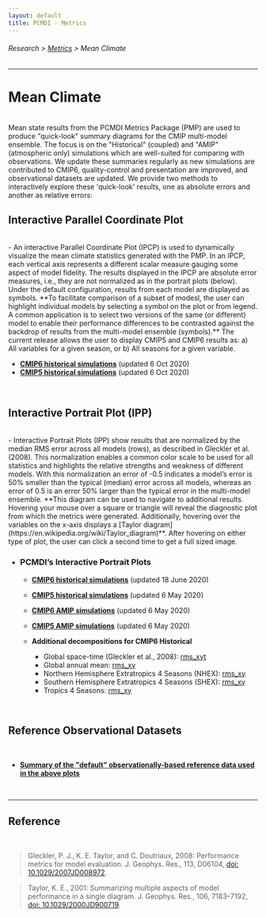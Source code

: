 ```yaml
---
layout: default
title: PCMDI - Metrics
---
```

###### Research > [Metrics][Metrics] > Mean Climate
---

# Mean Climate
<br/>
Mean state results from the PCMDI Metrics Package (PMP) are used to produce "quick-look" summary diagrams for the CMIP multi-model ensemble. The focus is on the "Historical" (coupled) and "AMIP" (atmospheric only) simulations which are well-suited for comparing with observations. We update these summaries regularly as new simulations are contributed to CMIP6, quality-control and presentation are improved, and observational datasets are updated.  We provide two methods to interactively explore these 'quick-look' results, one as absolute errors and another as relative errors:

<br/>

## Interactive Parallel Coordinate Plot
<br/>
- An interactive Parallel Coordinate Plot (IPCP) is used to dynamically visualize the mean climate statistics generated with the PMP. In an IPCP, each vertical axis represents a different scalar measure gauging some aspect of model fidelity. The results displayed in the IPCP are absolute error measures, i.e., they are not normalized as in the portrait plots (below).  Under the default configuration, results from each model are displayed as symbols. **To facilitate comparison of a subset of modesl, the user can highlight individual models by selecting a symbol on the plot or from legend. A common application is to select two versions of the same (or different) model to enable their performance differences to be contrasted against the backdrop of results from the multi-model ensemble (symbols).**  The current release allows the user to display CMIP5 and CMIP6 results as: a) All variables for a given season, or b) All seasons for a given variable.

- [**CMIP6 historical simulations**][parallel_cmip6] (updated 6 Oct 2020)
- [**CMIP5 historical simulations**][parallel_cmip5] (updated 6 Oct 2020)

<br/>


## Interactive Portrait Plot (IPP)
<br/>
- Interactive Portrait Plots (IPP) show results that are normalized by the median RMS error across all models (rows), as described in Gleckler et al. (2008).  This normalization enables a common color scale to be used for all statistics and highlights the relative strengths and weakness of different models.  With this normalization an error of -0.5 indicates a model’s error is 50% smaller than the typical (median) error across all models, whereas an error of 0.5 is an error 50% larger than the typical error in the multi-model ensemble.   **This diagram can be used to navigate to additional results.  Hovering your mouse over a square or triangle will reveal the diagnostic plot from which the metrics were generated.  Additionally, hovering over the variables on the x-axis displays a [Taylor diagram](https://en.wikipedia.org/wiki/Taylor_diagram)**.   After hovering on either type of plot, the user can click a second time to get a full sized image.   

- ### PCMDI’s Interactive Portrait Plots
  - [**CMIP6 historical simulations**][portrait_cmip6_hist] (updated 18 June 2020)
  - [**CMIP5 historical simulations**][portrait_cmip5_hist] (updated 6 May 2020)
  - [**CMIP6 AMIP simulations**][portrait_cmip6_amip] (updated 6 May 2020)
  - [**CMIP5 AMIP simulations**][portrait_cmip5_amip] (updated 6 May 2020)

  - **Additional decompositions for CMIP6 Historical**
    - Global space-time (Gleckler et al., 2008): [rms_xyt][portrait_cmip6_hist_global_rms_xyt]
    - Global annual mean: [rms_xy][portrait_cmip6_hist_global_rms_xy]
    - Northern Hemisphere Extratropics 4 Seasons (NHEX): [rms_xy][portrait_cmip6_hist_nhex_rms_xy]
    - Southern Hemisphere Extratropics 4 Seasons (SHEX): [rms_xy][portrait_cmip6_hist_shex_rms_xy]
    - Tropics 4 Seasons: [rms_xy][portrait_cmip6_hist_tropics_rms_xy]

<br/>


## Reference Observational Datasets
<br/>

- [**Summary of the "default" observationally-based reference data used in the above plots**][obs_info]

<br/>

---

## Reference
<br/>

  > Gleckler, P. J., K. E. Taylor, and C. Doutriaux, 2008: Performance metrics for model evaluation. J. Geophys. Res., 113, D06104, [doi: 10.1029/2007JD008972][gleckler2008].
  
  > Taylor, K. E., 2001: Summarizing multiple aspects of model performance in a single diagram. J. Geophys. Res., 106, 7183–7192, [doi: 10.1029/2000JD900719][taylor2001].


[portrait_cmip6_hist]: https://pcmdi.llnl.gov/pmp-preliminary-results/interactive_plot/portrait_plot/mean_clim/cmip6/historical/v20200506/clickable_portrait.html
[portrait_cmip5_hist]: https://pcmdi.llnl.gov/pmp-preliminary-results/interactive_plot/portrait_plot/mean_clim/cmip5/historical/v20200506/clickable_portrait.html
[portrait_cmip6_amip]: https://pcmdi.llnl.gov/pmp-preliminary-results/interactive_plot/portrait_plot/mean_clim/cmip6/amip/v20200506/clickable_portrait.html
[portrait_cmip5_amip]: https://pcmdi.llnl.gov/pmp-preliminary-results/interactive_plot/portrait_plot/mean_clim/cmip5/amip/v20200506/clickable_portrait.html

[portrait_cmip6_hist_global_rms_xyt]: https://pcmdi.llnl.gov/pmp-preliminary-results/interactive_plot/portrait_plot/mean_clim/cmip6/historical/v20200617/global/rms_xyt/clickable_portrait.html 
[portrait_cmip6_hist_global_rms_xy]: https://pcmdi.llnl.gov/pmp-preliminary-results/interactive_plot/portrait_plot/mean_clim/cmip6/historical/v20200617/global/rms_xy/clickable_portrait.html 
[portrait_cmip6_hist_nhex_rms_xy]: https://pcmdi.llnl.gov/pmp-preliminary-results/interactive_plot/portrait_plot/mean_clim/cmip6/historical/v20200617/NHEX/rms_xy/clickable_portrait.html
[portrait_cmip6_hist_shex_rms_xy]: https://pcmdi.llnl.gov/pmp-preliminary-results/interactive_plot/portrait_plot/mean_clim/cmip6/historical/v20200617/SHEX/rms_xy/clickable_portrait.html
[portrait_cmip6_hist_tropics_rms_xy]: https://pcmdi.llnl.gov/pmp-preliminary-results/interactive_plot/portrait_plot/mean_clim/cmip6/historical/v20200617/TROPICS/rms_xy/clickable_portrait.html

[parallel_cmip6]: https://pcmdi.llnl.gov/pmp-preliminary-results/interactive_plot/mean_climate/parallel_coordinate/v20201006/cover_cmip6.html
[parallel_cmip5]: https://pcmdi.llnl.gov/pmp-preliminary-results/interactive_plot/mean_climate/parallel_coordinate/v20201006/cover_cmip5.html

[gleckler2008]: https://agupubs.onlinelibrary.wiley.com/doi/full/10.1029/2007JD008972
[taylor2001]: https://agupubs.onlinelibrary.wiley.com/doi/abs/10.1029/2000JD900719

[Metrics]:{{site.baseurl}}/research/metrics/index.html

[obs_info]: https://raw.githubusercontent.com/PCMDI/PCMDIobs-cmor-tables/master/catalogue/pcmdiobs2_clims_byVar_catalogue_v20200615.json
